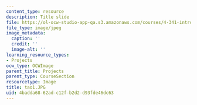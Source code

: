```yaml
---
content_type: resource
description: Title slide
file: https://ol-ocw-studio-app-qa.s3.amazonaws.com/courses/4-341-introduction-to-photography-fall-2002/4badda6862adc12fb2d2d93fde46dc63_tao1.JPG
file_type: image/jpeg
image_metadata:
  caption: ''
  credit: ''
  image-alt: ''
learning_resource_types:
- Projects
ocw_type: OCWImage
parent_title: Projects
parent_type: CourseSection
resourcetype: Image
title: tao1.JPG
uid: 4badda68-62ad-c12f-b2d2-d93fde46dc63
---
```

